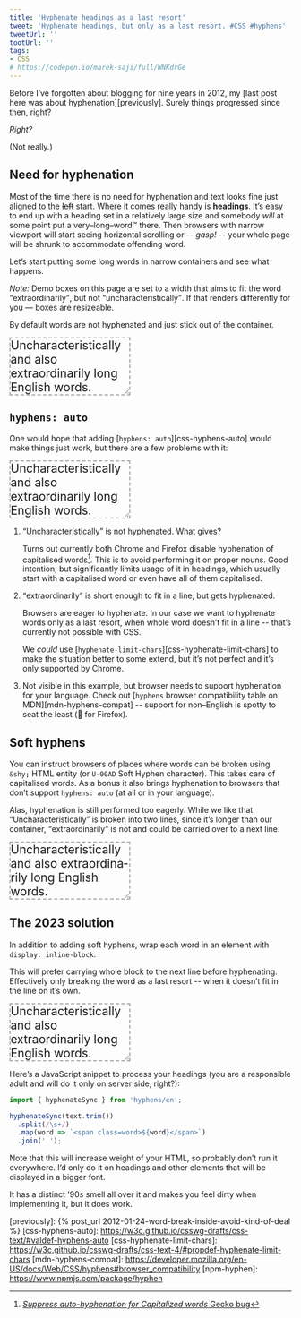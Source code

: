 ```yaml
---
title: 'Hyphenate headings as a last resort'
tweet: 'Hyphenate headings, but only as a last resort. #CSS #hyphens'
tweetUrl: ''
tootUrl: ''
tags:
- CSS
# https://codepen.io/marek-saji/full/WNKdrGe
---
```


<style>
  .demo div
  {
    font-size: 1.5em;
    width: 16ch;
    border: 2px dashed #aaa;
    resize: horizontal;
    overflow-x: scroll;
  }
</style>

Before I’ve forgotten about blogging for nine years in 2012, my
[last post here was about hyphenation][previously]. Surely things
progressed since then, right?

_Right?_

(Not really.)

## Need for hyphenation

Most of the time there is no need for hyphenation and text looks fine
just aligned to the <del>left</del> start. Where it comes
really handy is **headings**. It’s easy to end up with a heading set in
a relatively large size and somebody _will_ at some point put a
very–long–word™ there. Then browsers with narrow viewport will start
seeing horizontal scrolling or -- <i>gasp!</i> -- your whole page will
be shrunk to accommodate offending word.

Let’s start putting some long words in narrow containers and see what
happens.

<aside aria-hidden>
  <i>Note:</i>
  Demo boxes on this page are set to a width that aims to fit the word
  <q>extraordinarily</q>, but not <q>uncharacteristically</q>. If that
  renders differently for you — boxes are resizeable.
</aside>

By default words are not hyphenated and just stick out of the container.

<div
  id="demo-naked"
  class="demo"
  aria-hidden
>
  <div>
    Uncharacteristically and also extraordinarily long English words.
  </div>
</div>

## `hyphens: auto`

One would hope that adding [`hyphens: auto`][css-hyphens-auto] would
make things just work, but there are a few problems with it:

<div
  id="demo-hyphens-auto"
  class="demo"
  role="img"
  aria-label='Box with text "Uncharacteristically and also extraordinarily long English words.". Word "Uncharacteristically" is cut off. Word "extraordinarily" is hyphenated.'
>
  <style>
    #demo-hyphens-auto div
    {
      hyphens: auto;
    }
  </style>
  <div>
    Uncharacteristically and also extraordinarily long English words.
  </div>
</div>

1. <q>Uncharacteristically</q> is not hyphenated. What gives?

   Turns out currently both Chrome and Firefox disable hyphenation of
   capitalised words[^1]. This is to avoid performing it on proper
   nouns. Good intention, but significantly limits usage of it in
   headings, which usually start with a capitalised word or even have
   all of them capitalised.

2. <q>extraordinarily</q> is short enough to fit in a line, but gets
   hyphenated.

   Browsers are eager to hyphenate. In our case we want to hyphenate
   words only as a last resort, when whole word doesn’t fit in a line --
   that’s currently not possible with CSS.

   We _could_ use [`hyphenate-limit-chars`][css-hyphenate-limit-chars]
   to make the situation better to some extend, but it’s not perfect and
   it’s only supported by Chrome.

3. Not visible in this example, but browser needs to support hyphenation
   for your language. Check out [`hyphens` browser compatibility table
   on MDN][mdn-hyphens-compat] -- support for non–English is spotty to
   seat the least (👏 for Firefox).

## Soft hyphens

You can instruct browsers of places where words can be broken using
`&shy;` HTML entity (or `U-00AD` Soft Hyphen character). This takes care
of capitalised words. As a bonus it also brings hyphenation to browsers
that don’t support `hyphens: auto` (at all or in your language).


Alas, hyphenation is still performed too eagerly. While we like that
<q>Uncharacteristically</q> is broken into two lines, since it’s longer
than our container, <q>extraordinarily</q> is not and could be carried
over to a next line.

<div
  id="demo-shy"
  class="demo"
  role="img"
  aria-label='Box with text "Uncharacteristically and also extraordinarily long English words.". Words "Uncharacteristically" and "extraordinarily" are hyphenated.'
>
  <div>
    Un&shy;cha&shy;ra&shy;cte&shy;ri&shy;sti&shy;ca&shy;lly and also
    ex&shy;tra&shy;or&shy;di&shy;na&shy;ri&shy;ly long Eng&shy;lish
    words.
  </div>
</div>

## The 2023 solution

In addition to adding soft hyphens, wrap each word in an element with
`display: inline-block`.

This will prefer carrying whole block to the next line before
hyphenating. Effectively only breaking the word as a last resort -- when
it doesn’t fit in the line on it’s own.

<div
  id="demo-final"
  class="demo"
  role="img"
  aria-label='Box with text "Uncharacteristically and also extraordinarily long English words.". Word "Uncharacteristically" is hyphenated, but "extraordinarily" is not.'
>
  <style>
    #demo-final .word
    {
      display: inline-block;
    }
  </style>
  <div>
    <span class="word">Un&shy;cha&shy;ra&shy;cte&shy;ri&shy;sti&shy;ca&shy;lly</span>
    <span class="word">and</span>
    <span class="word">also</span>
    <span class="word">ex&shy;tra&shy;or&shy;di&shy;na&shy;ri&shy;ly</span>
    <span class="word">long</span>
    <span class="word">Eng&shy;lish</span>
    <span class="word">words.</span>
  </div>
</div>

Here’s a JavaScript snippet to process your headings (you are a
responsible adult and will do it only on server side, right?):

```js
import { hyphenateSync } from 'hyphens/en';

hyphenateSync(text.trim())
  .split(/\s+/)
  .map(word => `<span class=word>${word}</span>`)
  .join(' ');
```

Note that this will increase weight of your HTML, so probably don’t run
it everywhere. I’d only do it on headings and other elements that will be
displayed in a bigger font.

It has a distinct ’90s smell all over it and makes you feel dirty
when implementing it, but it does work.

[^1]: [<i>Suppress auto-hyphenation for Capitalized words</i> Gecko bug](https://bugzilla.mozilla.org/show_bug.cgi?id=1550532)

[previously]: {% post_url 2012-01-24-word-break-inside-avoid-kind-of-deal %}
[css-hyphens-auto]: https://w3c.github.io/csswg-drafts/css-text/#valdef-hyphens-auto
[css-hyphenate-limit-chars]: https://w3c.github.io/csswg-drafts/css-text-4/#propdef-hyphenate-limit-chars
[mdn-hyphens-compat]: https://developer.mozilla.org/en-US/docs/Web/CSS/hyphens#browser_compatibility
[npm-hyphen]: https://www.npmjs.com/package/hyphen
